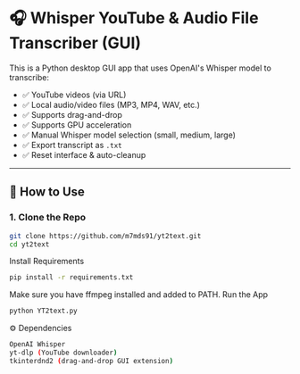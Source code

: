 # 🎧 Whisper YouTube & Audio File Transcriber (GUI)

This is a Python desktop GUI app that uses OpenAI's Whisper model to transcribe:

- ✅ YouTube videos (via URL)
- ✅ Local audio/video files (MP3, MP4, WAV, etc.)
- ✅ Supports drag-and-drop
- ✅ Supports GPU acceleration
- ✅ Manual Whisper model selection (small, medium, large)
- ✅ Export transcript as `.txt`
- ✅ Reset interface & auto-cleanup

---

## 🚀 How to Use

### 1. Clone the Repo

```bash
git clone https://github.com/m7mds91/yt2text.git
cd yt2text
```
Install Requirements
```bash
pip install -r requirements.txt
```
Make sure you have ffmpeg installed and added to PATH.
Run the App
```bash
python YT2text.py
```
⚙️ Dependencies
```bash
OpenAI Whisper
yt-dlp (YouTube downloader)
tkinterdnd2 (drag-and-drop GUI extension)
```
